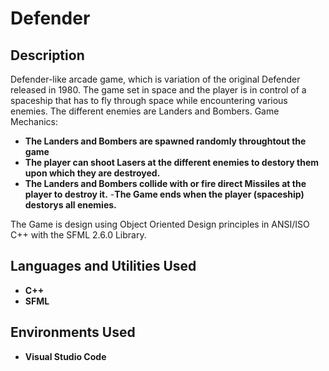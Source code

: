 <h1>Defender</h1>

<h2>Description</h2>
Defender-like arcade game, which is variation of the original Defender released in 1980. The game set in space and the player is in control of a spaceship that has to fly through space while encountering various enemies. 
The different enemies are Landers and Bombers.
Game Mechanics:

- <b>The Landers and Bombers are spawned randomly throughtout the game</b>
- <b>The player can shoot Lasers at the different enemies to destory them upon which they are destroyed.</b>
- <b>The Landers and Bombers collide with or fire direct Missiles at the player to destroy it.</b>
-<b>The Game ends when the player (spaceship) destorys all enemies.</b>

The Game is design using Object Oriented Design principles in ANSI/ISO C++ with the SFML 2.6.0 Library.
<br />


<h2>Languages and Utilities Used</h2>

- <b>C++</b>
- <b>SFML</b>

<h2>Environments Used </h2>

- <b>Visual Studio Code</b>

